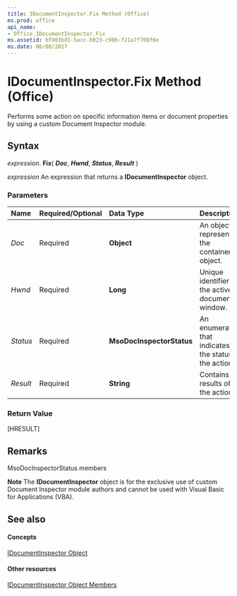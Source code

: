 ```yaml
---
title: IDocumentInspector.Fix Method (Office)
ms.prod: office
api_name:
- Office.IDocumentInspector.Fix
ms.assetid: bf803bd1-5acc-b023-c98b-f21a7f708f6e
ms.date: 06/08/2017
---
```



# IDocumentInspector.Fix Method (Office)

Performs some action on specific information items or document properties by using a custom Document Inspector module.


## Syntax

 _expression_. **Fix**( **_Doc_**, **_Hwnd_**, **_Status_**, **_Result_** )

 _expression_ An expression that returns a **IDocumentInspector** object.


### Parameters



|**Name**|**Required/Optional**|**Data Type**|**Description**|
|:-----|:-----|:-----|:-----|
| _Doc_|Required|**Object**|An object representing the container object.|
| _Hwnd_|Required|**Long**|Unique identifier of the active document window.|
| _Status_|Required|**MsoDocInspectorStatus**|An enumeration that indicates the status of the action.|
| _Result_|Required|**String**|Contains the results of the action.|

### Return Value

[HRESULT]


## Remarks

MsoDocInspectorStatus members


 **Note**  The **IDocumentInspector** object is for the exclusive use of custom Document Inspector module authors and cannot be used with Visual Basic for Applications (VBA).


## See also


#### Concepts


[IDocumentInspector Object](idocumentinspector-object-office.md)
#### Other resources


[IDocumentInspector Object Members](idocumentinspector-members-office.md)

